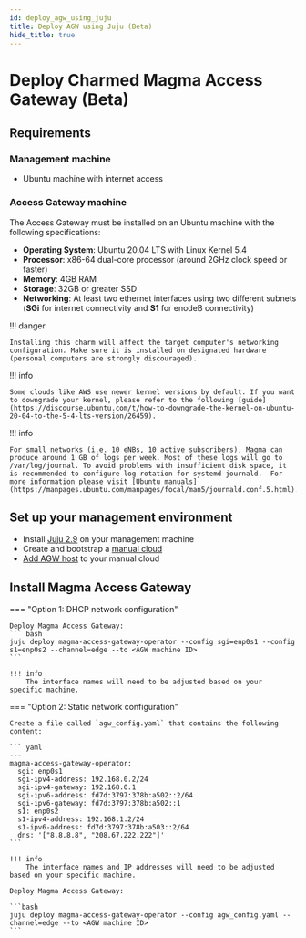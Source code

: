 ```yaml
---
id: deploy_agw_using_juju
title: Deploy AGW using Juju (Beta)
hide_title: true
---
```


# Deploy Charmed Magma Access Gateway (Beta)

## Requirements

### Management machine

- Ubuntu machine with internet access

### Access Gateway machine

The Access Gateway must be installed on an Ubuntu machine with the following specifications:

- **Operating System**: Ubuntu 20.04 LTS with Linux Kernel 5.4
- **Processor**: x86-64 dual-core processor (around 2GHz clock speed or faster)
- **Memory**: 4GB RAM
- **Storage**: 32GB or greater SSD
- **Networking**: At least two ethernet interfaces using two different subnets (**SGi** for internet connectivity and **S1** for enodeB connectivity)

!!! danger

    Installing this charm will affect the target computer's networking configuration. Make sure it is installed on designated hardware (personal computers are strongly discouraged).

!!! info

    Some clouds like AWS use newer kernel versions by default. If you want to downgrade your kernel, please refer to the following [guide](https://discourse.ubuntu.com/t/how-to-downgrade-the-kernel-on-ubuntu-20-04-to-the-5-4-lts-version/26459).

!!! info

    For small networks (i.e. 10 eNBs, 10 active subscribers), Magma can produce around 1 GB of logs per week. Most of these logs will go to /var/log/journal. To avoid problems with insufficient disk space, it is recommended to configure log rotation for systemd-journald.  For more information please visit [Ubuntu manuals](https://manpages.ubuntu.com/manpages/focal/man5/journald.conf.5.html).

## Set up your management environment

- Install [Juju 2.9](https://juju.is/docs/olm/installing-juju) on your management machine
- Create and bootstrap a [manual cloud](https://juju.is/docs/olm/manual-setup)
- [Add AGW host](https://juju.is/docs/olm/manual-setup#heading--add-machines-to-a-manual-cloud) to your manual cloud

## Install Magma Access Gateway

=== "Option 1: DHCP network configuration"

    Deploy Magma Access Gateway:
    ``` bash
    juju deploy magma-access-gateway-operator --config sgi=enp0s1 --config s1=enp0s2 --channel=edge --to <AGW machine ID>
    ```

    !!! info
        The interface names will need to be adjusted based on your specific machine.

=== "Option 2: Static network configuration"

    Create a file called `agw_config.yaml` that contains the following content:

    ``` yaml
    ---
    magma-access-gateway-operator:
      sgi: enp0s1
      sgi-ipv4-address: 192.168.0.2/24
      sgi-ipv4-gateway: 192.168.0.1
      sgi-ipv6-address: fd7d:3797:378b:a502::2/64
      sgi-ipv6-gateway: fd7d:3797:378b:a502::1
      s1: enp0s2
      s1-ipv4-address: 192.168.1.2/24
      s1-ipv6-address: fd7d:3797:378b:a503::2/64
      dns: '["8.8.8.8", "208.67.222.222"]'
    ```

    !!! info
        The interface names and IP addresses will need to be adjusted based on your specific machine.

    Deploy Magma Access Gateway:

    ```bash
    juju deploy magma-access-gateway-operator --config agw_config.yaml --channel=edge --to <AGW machine ID>
    ```
